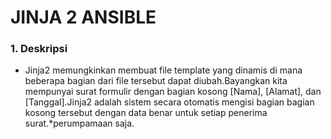 # JINJA 2 ANSIBLE
### 1. Deskripsi
* Jinja2 memungkinkan membuat file template yang dinamis di mana beberapa bagian dari file tersebut dapat diubah.Bayangkan kita mempunyai surat formulir dengan bagian kosong [Nama], [Alamat], dan [Tanggal].Jinja2 adalah sistem secara otomatis mengisi bagian bagian kosong tersebut dengan data benar untuk setiap penerima surat.*perumpamaan saja.